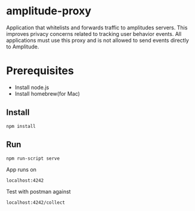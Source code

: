 # amplitude-proxy
Application that whitelists and forwards traffic to amplitudes servers. 
This improves privacy concerns related to tracking user behavior events.
All applications must use this proxy and is not allowed to send events directly to Amplitude.

# Prerequisites
- Install node.js
- Install homebrew(for Mac)

## **Install**

`npm install`

## **Run**

`npm run-script serve`

App runs on

`localhost:4242`

Test with postman against 

`localhost:4242/collect`